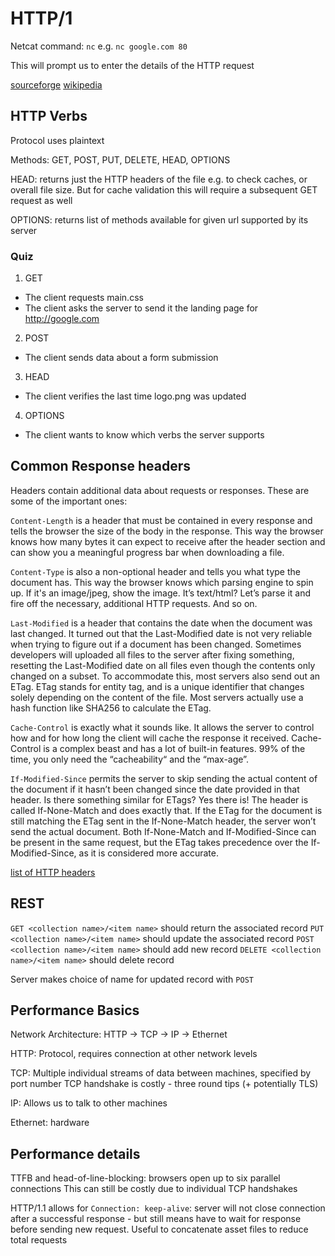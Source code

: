 # HTTP/1

Netcat command: `nc` e.g. `nc google.com 80`

This will prompt us to enter the details of the HTTP request

[sourceforge](http://nc110.sourceforge.net/)
[wikipedia](https://en.wikipedia.org/wiki/Netcat)

## HTTP Verbs

Protocol uses plaintext

Methods: GET, POST, PUT, DELETE, HEAD, OPTIONS

HEAD: returns just the HTTP headers of the file e.g. to check caches, or 
overall file size. But for cache validation this will require a subsequent GET 
request as well

OPTIONS: returns list of methods available for given url supported by its server

### Quiz

1. GET
  * The client requests main.css
  * The client asks the server to send it the landing page for http://google.com
2. POST
  * The client sends data about a form submission
3. HEAD
  * The client verifies the last time logo.png was updated
4. OPTIONS
  * The client wants to know which verbs the server supports

## Common Response headers

Headers contain additional data about requests or responses. These are some of the important ones:

`Content-Length` is a header that must be contained in every response and tells the browser the size of the body in the response. This way the browser knows how many bytes it can expect to receive after the header section and can show you a meaningful progress bar when downloading a file.

`Content-Type` is also a non-optional header and tells you what type the document has. This way the browser knows which parsing engine to spin up. If it's an image/jpeg, show the image. It’s text/html? Let’s parse it and fire off the necessary, additional HTTP requests. And so on.

`Last-Modified` is a header that contains the date when the document was last changed. It turned out that the Last-Modified date is not very reliable when trying to figure out if a document has been changed. Sometimes developers will uploaded all files to the server after fixing something, resetting the Last-Modified date on all files even though the contents only changed on a subset. To accommodate this, most servers also send out an ETag. ETag stands for entity tag, and is a unique identifier that changes solely depending on the content of the file. Most servers actually use a hash function like SHA256 to calculate the ETag.

`Cache-Control` is exactly what it sounds like. It allows the server to control how and for how long the client will cache the response it received. Cache-Control is a complex beast and has a lot of built-in features. 99% of the time, you only need the “cacheability“ and the “max-age”.

`If-Modified-Since` permits the server to skip sending the actual content of the document if it hasn’t been changed since the date provided in that header. Is there something similar for ETags? Yes there is! The header is called If-None-Match and does exactly that. If the ETag for the document is still matching the ETag sent in the If-None-Match header, the server won’t send the actual document. Both If-None-Match and If-Modified-Since can be present in the same request, but the ETag takes precedence over the If-Modified-Since, as it is considered more accurate.

[list of HTTP headers](https://en.wikipedia.org/wiki/List_of_HTTP_header_fields)

## REST

`GET <collection name>/<item name>` should return the associated record
`PUT <collection name>/<item name>` should update the associated record
`POST <collection name>/<item name>` should add new record
`DELETE <collection name>/<item name>` should delete record

Server makes choice of name for updated record with `POST`

## Performance Basics

Network Architecture: HTTP -> TCP -> IP -> Ethernet

HTTP: Protocol, requires connection at other network levels

TCP: Multiple individual streams of data between machines, specified by port 
number
TCP handshake is costly - three round tips (+ potentially TLS)

IP: Allows us to talk to other machines

Ethernet: hardware

## Performance details

TTFB and head-of-line-blocking: browsers open up to six parallel connections 
This can still be costly due to individual TCP handshakes

HTTP/1.1 allows for `Connection: keep-alive`: server will not close connection 
after a successful response - but still means have to wait for response before 
sending new request. Useful to concatenate asset files to reduce total requests

